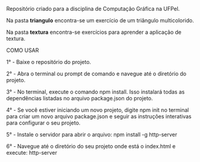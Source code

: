 Repositório criado para a disciplina de Computação Gráfica na UFPel.

Na pasta **triangulo** encontra-se um exercício de um triângulo multicolorido.

Na pasta **textura** encontra-se exercícios para aprender a aplicação de textura.

COMO USAR

1° - Baixe o repositório do projeto.

2° - Abra o terminal ou prompt de comando e navegue até o diretório do projeto.

3° - No terminal, execute o comando npm install. Isso instalará todas as dependências listadas no arquivo package.json do projeto.

4° - Se você estiver iniciando um novo projeto, digite npm init no terminal para criar um novo arquivo package.json e seguir as instruções interativas para configurar o seu projeto.

5° - Instale o servidor para abrir o arquivo: npm install -g http-server

6° - Navegue até o diretório do seu projeto onde está o index.html e execute: http-server

